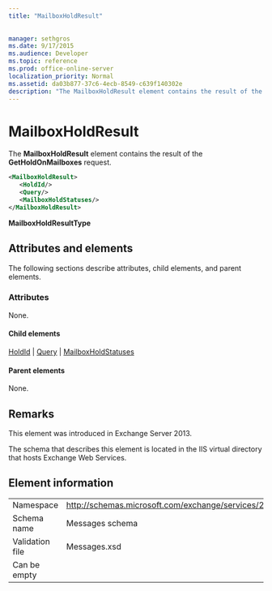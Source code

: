 ```yaml
---
title: "MailboxHoldResult"
 
 
manager: sethgros
ms.date: 9/17/2015
ms.audience: Developer
ms.topic: reference
ms.prod: office-online-server
localization_priority: Normal
ms.assetid: da03b877-37c6-4ecb-8549-c639f140302e
description: "The MailboxHoldResult element contains the result of the GetHoldOnMailboxes request."
---
```


# MailboxHoldResult

The **MailboxHoldResult** element contains the result of the **GetHoldOnMailboxes** request. 
  
```XML
<MailboxHoldResult>
   <HoldId/>
   <Query/>
   <MailboxHoldStatuses/>
</MailboxHoldResult>
```

 **MailboxHoldResultType**
## Attributes and elements

The following sections describe attributes, child elements, and parent elements.
  
### Attributes

None.
  
#### Child elements

[HoldId](holdid.md) | [Query](query.md) | [MailboxHoldStatuses](mailboxholdstatuses.md)
  
#### Parent elements

None.
  
## Remarks

This element was introduced in Exchange Server 2013.
  
The schema that describes this element is located in the IIS virtual directory that hosts Exchange Web Services.
  
## Element information

|||
|:-----|:-----|
|Namespace  <br/> |http://schemas.microsoft.com/exchange/services/2006/messages  <br/> |
|Schema name  <br/> |Messages schema  <br/> |
|Validation file  <br/> |Messages.xsd  <br/> |
|Can be empty  <br/> ||
   

